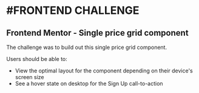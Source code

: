 # #FRONTEND CHALLENGE

## Frontend Mentor - Single price grid component

The challenge was to build out this single price grid component.

Users should be able to:
- View the optimal layout for the component depending on their device's screen size
- See a hover state on desktop for the Sign Up call-to-action